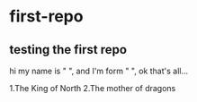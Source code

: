 # first-repo

## testing the first repo

hi my name is " ", and I'm form " ", ok that's all...


1.The King of North
2.The mother of dragons
